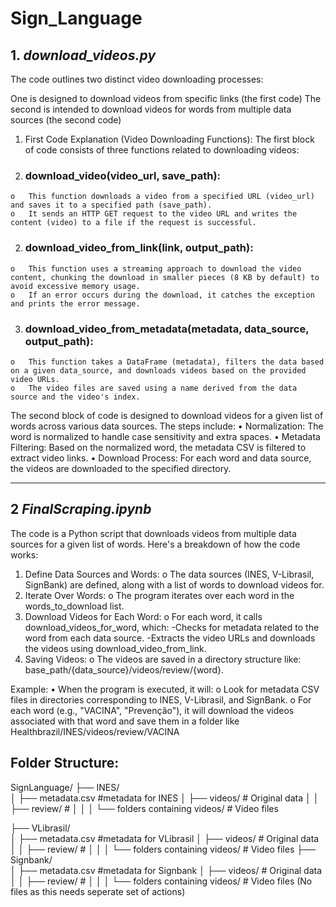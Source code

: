 # Sign_Language



## 1. _download_videos.py_

The code outlines two distinct video downloading processes: 

One is designed to download videos from specific links (the first code)
The second is intended to download videos for words from multiple data sources (the second code)
1. First Code Explanation (Video Downloading Functions):
The first block of code consists of three functions related to downloading videos:
  1.	### download_video(video_url, save_path):
    o	This function downloads a video from a specified URL (video_url) and saves it to a specified path (save_path).
    o	It sends an HTTP GET request to the video URL and writes the content (video) to a file if the request is successful.
  2.	### download_video_from_link(link, output_path):
    o	This function uses a streaming approach to download the video content, chunking the download in smaller pieces (8 KB by default) to avoid excessive memory usage.
    o	If an error occurs during the download, it catches the exception and prints the error message.
  3.	### download_video_from_metadata(metadata, data_source, output_path):
    o	This function takes a DataFrame (metadata), filters the data based on a given data_source, and downloads videos based on the provided video URLs.
    o	The video files are saved using a name derived from the data source and the video's index.

The second block of code is designed to download videos for a given list of words across various data sources. The steps include:
•	Normalization: The word is normalized to handle case sensitivity and extra spaces.
•	Metadata Filtering: Based on the normalized word, the metadata CSV is filtered to extract video links.
•	Download Process: For each word and data source, the videos are downloaded to the specified directory.

***************************************************************************************************************************************************************************************************************
## 2 _FinalScraping.ipynb_
The code is a Python script that downloads videos from multiple data sources for a given list of words. Here's a breakdown of how the code works:
1.	Define Data Sources and Words:
    o	The data sources (INES, V-Librasil, SignBank) are defined, along with a list of words to download videos for.
2.	Iterate Over Words:
    o	The program iterates over each word in the words_to_download list.
3.	Download Videos for Each Word:
    o	For each word, it calls download_videos_for_word, which: 
        	-Checks for metadata related to the word from each data source.
          -Extracts the video URLs and downloads the videos using download_video_from_link.
4.	Saving Videos:
o	The videos are saved in a directory structure like: base_path/{data_source}/videos/review/{word}.

Example:
•	When the program is executed, it will: 
    o	Look for metadata CSV files in directories corresponding to INES, V-Librasil, and SignBank.
    o	For each word (e.g., "VACINA", "Prevenção"), it will download the videos associated with that word and save them in a folder like Healthbrazil/INES/videos/review/VACINA

## Folder Structure:

SignLanguage/
├── INES/   
│   ├── metadata.csv      #metadata for INES
│   ├── videos/           # Original data
│   │   ├── review/       # 
│   │   │   └── folders containing videos/  # Video files

├── VLibrasil/   
│   ├── metadata.csv      #metadata for VLibrasil
│   ├── videos/           # Original data
│   │   ├── review/       # 
│   │   │   └── folders containing videos/  # Video files
├── Signbank/   
│   ├── metadata.csv      #metadata for Signbank
│   ├── videos/           # Original data
│   │   ├── review/       # 
│   │   │   └── folders containing videos/  # Video files (No files as this needs seperate set of actions)



